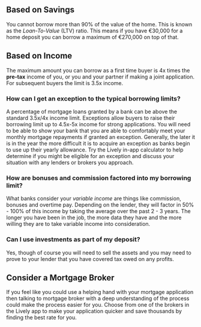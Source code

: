 ## Based on Savings

You cannot borrow more than 90% of the value of the home. This is known as the *Loan-To-Value* (LTV) ratio. This means if you have €30,000 for a home deposit you can borrow a maximum of €270,000 on top of that. 

## Based on Income
 
The maximum amount you can borrow as a first time buyer is 4x times the **pre-tax** income of you, or you and your partner if making a joint application. For subsequent buyers the limit is 3.5x income.

### How can I get an exception to the typical borrowing limits?

A percentage of mortgage loans granted by a bank can be above the standard 3.5x/4x income limit. Exceptions allow buyers to raise their borrowing limit up to 4.5x-5x income for strong applications. 
 You will need to be able to show your bank that you are able to comfortably meet your monthly mortgage repayments if granted an exception.
 Generally, the later it is in the year the more difficult it is to acquire an exception as banks begin to use up their yearly allowance.
 Try the Lively in-app calculator to help determine if you might be eligible for an exception and discuss your situation with any lenders or brokers you approach. 
 

### How are bonuses and commission factored into my borrowing limit?

What banks consider your *variable income* are things like commission, bonuses and overtime pay. Depending on the lender,
 they will factor in 50% - 100% of this income by taking the average over the past 2 - 3 years. The longer you have been in the job,
 the more data they have and the more willing they are to take variable income into consideration. 
 

### Can I use investments as part of my deposit?

Yes, though of course you will need to sell the assets and you may need to prove to your lender that you have covered tax owed on any profits.
 

## Consider a Mortgage Broker

If you feel like you could use a helping hand with your mortgage application then talking to mortgage broker with a deep understanding of the process could make the process easier for you. Choose from one of the brokers in the Lively app to make your application quicker and save thousands by finding the best rate for you.
